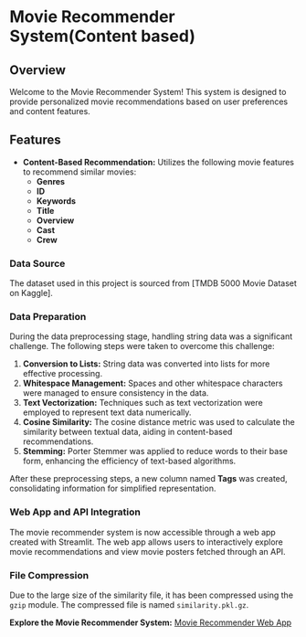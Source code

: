 # Movie Recommender System(Content based)

## Overview

Welcome to the Movie Recommender System! This system is designed to provide personalized movie recommendations based on user preferences and content features.

## Features

- **Content-Based Recommendation:** Utilizes the following movie features to recommend similar movies:
  - **Genres**
  - **ID**
  - **Keywords**
  - **Title**
  - **Overview**
  - **Cast**
  - **Crew**

### Data Source

The dataset used in this project is sourced from [TMDB 5000 Movie Dataset on Kaggle].

### Data Preparation

During the data preprocessing stage, handling string data was a significant challenge. The following steps were taken to overcome this challenge:

1. **Conversion to Lists:** String data was converted into lists for more effective processing.
2. **Whitespace Management:** Spaces and other whitespace characters were managed to ensure consistency in the data.
3. **Text Vectorization:** Techniques such as text vectorization were employed to represent text data numerically.
4. **Cosine Similarity:** The cosine distance metric was used to calculate the similarity between textual data, aiding in content-based recommendations.
5. **Stemming:** Porter Stemmer was applied to reduce words to their base form, enhancing the efficiency of text-based algorithms.

After these preprocessing steps, a new column named **Tags** was created, consolidating information for simplified representation.

### Web App and API Integration

The movie recommender system is now accessible through a web app created with Streamlit. The web app allows users to interactively explore movie recommendations and view movie posters fetched through an API.

### File Compression

Due to the large size of the similarity file, it has been compressed using the `gzip` module. The compressed file is named `similarity.pkl.gz`.

**Explore the Movie Recommender System:** [Movie Recommender Web App](https://movierecommendersystem-5zw3bq7qhkeuci4iw2eerv.streamlit.app/)








